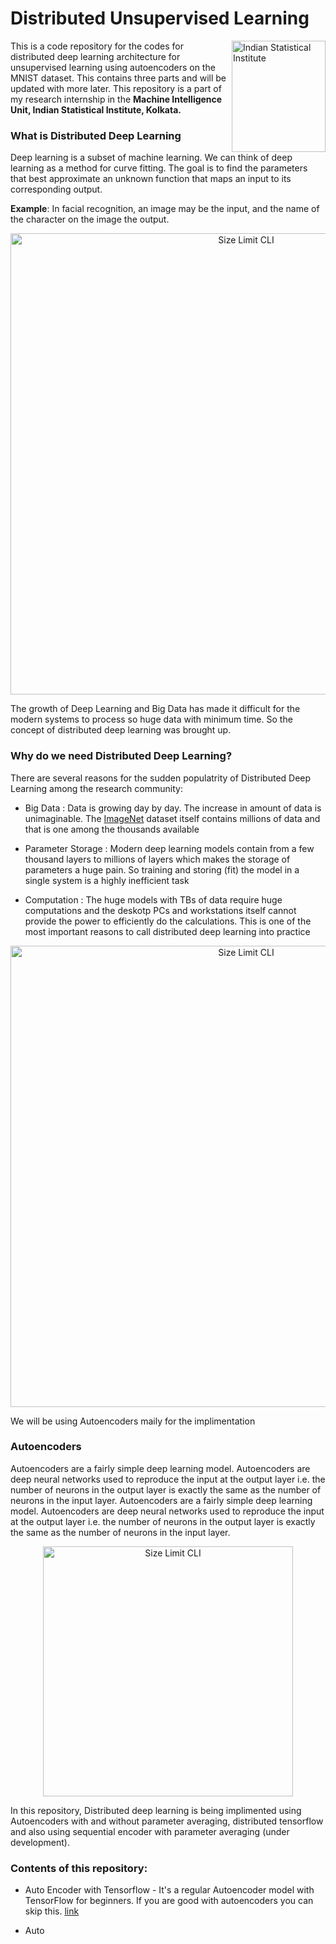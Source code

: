 # Distributed Unsupervised Learning

<img src="https://github.com/immanuelsavio/Distributed-Unsupervised-Learning/blob/master/images/isiLogo.png" align="right"
     title="Indian Statistical Institute" width="150" height="178">
     
This is a code repository for the codes for distributed deep learning architecture for unsupervised learning using autoencoders on the MNIST dataset. This contains three parts and will be updated with more later. This repository is a part of my research internship in the **Machine Intelligence Unit, Indian Statistical Institute, Kolkata.**

### What is Distributed Deep Learning

Deep learning is a subset of machine learning. We can think of deep learning as a method for curve fitting. The goal is to find the parameters that best approximate an unknown function that maps an input to its corresponding output. <br />

**Example**: In facial recognition, an image may be the input, and the name of the character on the image the output. <br />

<p align="center">
  <img src="https://github.com/immanuelsavio/Distributed-Unsupervised-Learning/blob/master/images/cover.png" alt="Size Limit CLI" width="738">
</p>

The growth of Deep Learning and Big Data has made it difficult for the modern systems to process so huge data with minimum time. So the concept of distributed deep learning was brought up. 

### Why do we need Distributed Deep Learning?

There are several reasons for the sudden populatrity of Distributed Deep Learning among the research community:<br />
* Big Data : Data is growing day by day. The increase in amount of data is unimaginable. The [ImageNet](http://www.image-net.org/) dataset itself contains millions of data and that is one among the thousands available <br />

* Parameter Storage : Modern deep learning models contain from a few thousand layers to millions of layers which makes the storage of parameters a huge pain. So training and storing (fit) the model in a single system is a highly inefficient task<br />

* Computation : The huge models with TBs of data require huge computations and the deskotp PCs and workstations itself cannot provide the power to efficiently do the calculations. This is one of the most important reasons to call distributed deep learning into practice <br />

<p align="center">
  <img src="https://github.com/immanuelsavio/Distributed-Unsupervised-Learning/blob/master/images/image5.svg" alt="Size Limit CLI" width="738">
</p>

We will be using Autoencoders maily for the implimentation

### Autoencoders

Autoencoders are a fairly simple deep learning model. Autoencoders are deep neural networks used to reproduce the input at the output layer i.e. the number of neurons in the output layer is exactly the same as the number of neurons in the input layer. Autoencoders are a fairly simple deep learning model. Autoencoders are deep neural networks used to reproduce the input at the output layer i.e. the number of neurons in the output layer is exactly the same as the number of neurons in the input layer. 

<p align="center">
  <img src="https://github.com/immanuelsavio/Distributed-Unsupervised-Learning/blob/master/images/autoencoders.png" alt="Size Limit CLI" width="400">
</p>

In this repository, Distributed deep learning is being implimented using Autoencoders with and without parameter averaging, distributed tensorflow and also using sequential encoder with parameter averaging (under development). 
### Contents of this repository:

* Auto Encoder with Tensorflow - It's a regular Autoencoder model with TensorFlow for beginners. If you are good with autoencoders you can skip this. [link](https://github.com/immanuelsavio/Distributed-Unsupervised-Learning/tree/master/Distributed_TensorFlow_MNIST)<br />

* Auto

